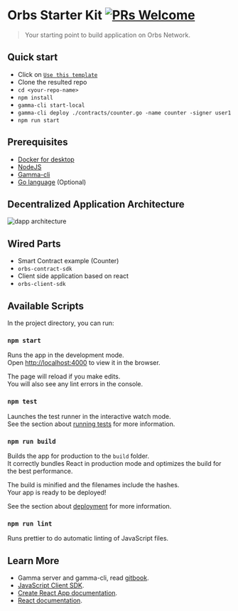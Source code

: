# Orbs Starter Kit [![PRs Welcome](https://img.shields.io/badge/PRs-welcome-brightgreen.svg?style=flat-square)](https://github.com/orbs-network/orbs-starter-kit/pulls)
> Your starting point to build application on Orbs Network.

## Quick start
* Click on [`Use this template`](https://github.com/orbs-network/orbs-starter-kit/generate)
* Clone the resulted repo
* `cd <your-repo-name>`
* `npm install`
* `gamma-cli start-local`
* `gamma-cli deploy ./contracts/counter.go -name counter -signer user1`
* `npm run start`

## Prerequisites
* [Docker for desktop](https://www.docker.com/products/docker-desktop)
* [NodeJS](https://nodejs.org/en/)
* [Gamma-cli](https://github.com/orbs-network/gamma-cli)
* [Go language](https://golang.org/doc/install) (Optional)

## Decentralized Application Architecture
![dapp architecture](https://static.wixstatic.com/media/13b3a9_ff49d3ebf639421eb853c75945e0461a~mv2_d_2450_1342_s_2.png)

## Wired Parts
* Smart Contract example (Counter)
* `orbs-contract-sdk`
* Client side application based on react
* `orbs-client-sdk`

## Available Scripts

In the project directory, you can run:

### `npm start`

Runs the app in the development mode.<br>
Open [http://localhost:4000](http://localhost:4000) to view it in the browser.

The page will reload if you make edits.<br>
You will also see any lint errors in the console.

### `npm test`

Launches the test runner in the interactive watch mode.<br>
See the section about [running tests](https://facebook.github.io/create-react-app/docs/running-tests) for more information.

### `npm run build`

Builds the app for production to the `build` folder.<br>
It correctly bundles React in production mode and optimizes the build for the best performance.

The build is minified and the filenames include the hashes.<br>
Your app is ready to be deployed!

See the section about [deployment](https://facebook.github.io/create-react-app/docs/deployment) for more information.

### `npm run lint`

Runs prettier to do automatic linting of JavaScript files.

## Learn More

* Gamma server and gamma-cli, read [gitbook](https://orbs.gitbook.io/contract-sdk).
* [JavaScript Client SDK](https://github.com/orbs-network/orbs-client-sdk-javascript).
* [Create React App documentation](https://facebook.github.io/create-react-app/docs/getting-started).
* [React documentation](https://reactjs.org/).



